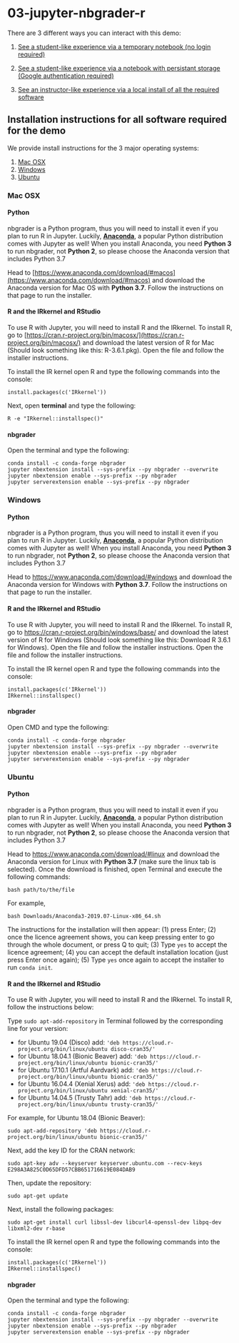# 03-jupyter-nbgrader-r

There are 3 different ways you can interact with this demo:

1. [See a student-like experience via a temporary notebook (no login required)](https://mybinder.org/v2/gh/ttimbers/jupyter-demo/master?filepath=jupyter-nbgrader-r%2Frelease%2Fworksheet_01_r%2Fworksheet_01_r.ipynb)

2. [See a student-like experience via a notebook with persistant storage (Google authentication required)](https://cybera.syzygy.ca/jupyter/hub/user-redirect/git-pull?repo=https%3A%2F%2Fgithub.com%2Fttimbers%2Fjupyter-demo&branch=master&urlpath=tree%2Fjupyter-demo%2Fjupyter-nbgrader-r%2Frelease%2Fworksheet_01_r%2Fworksheet_01_r.ipynb)

3. [See an instructor-like experience via a local install of all the required software](#installation-instructions-for-all-software-required-for-the-demo)

## Installation instructions for all software required for the demo

We provide install instructions for the 3 major operating systems:

1. [Mac OSX](#mac-osx)
2. [Windows](#windows)
3. [Ubuntu](#ubuntu)

### Mac OSX

#### Python

nbgrader is a Python program, thus you will need to install it even if you plan to run R in Jupyter. Luckily, [__Anaconda__](https://www.anaconda.com/download/#macos), a popular Python distribution comes with Jupyter as well! When you install Anaconda, you need __Python 3__ to run nbgrader, not __Python 2__, so please choose the Anaconda version that includes Python 3.7

Head to [https://www.anaconda.com/download/#macos](https://www.anaconda.com/download/#macos) and download the Anaconda version for Mac OS with **Python 3.7**. Follow the instructions on that page to run the installer.

#### R and the IRkernel and RStudio
To use R with Jupyter, you will need to install R and the IRkernel. To install R, go to [https://cran.r-project.org/bin/macosx/](https://cran.r-project.org/bin/macosx/) and download the latest version of R for Mac (Should look something like this: R-3.6.1.pkg). Open the file and follow the installer instructions.

To install the IR kernel open R and type the following commands into the console:

```
install.packages(c('IRkernel'))
```

Next, open **terminal** and type the following:

```
R -e "IRkernel::installspec()"
```

#### nbgrader

Open the terminal and type the following: 

```
conda install -c conda-forge nbgrader
jupyter nbextension install --sys-prefix --py nbgrader --overwrite
jupyter nbextension enable --sys-prefix --py nbgrader
jupyter serverextension enable --sys-prefix --py nbgrader
```

### Windows

#### Python

nbgrader is a Python program, thus you will need to install it even if you plan to run R in Jupyter. Luckily, [__Anaconda__](https://www.anaconda.com/download/#macos), a popular Python distribution comes with Jupyter as well! When you install Anaconda, you need __Python 3__ to run nbgrader, not __Python 2__, so please choose the Anaconda version that includes Python 3.7

Head to <https://www.anaconda.com/download/#windows> and download the Anaconda version for Windows with **Python 3.7**. Follow the instructions on that page to run the installer.

#### R and the IRkernel and RStudio
To use R with Jupyter, you will need to install R and the IRkernel. To install R, go to <https://cran.r-project.org/bin/windows/base/> and download the latest version of R for Windows (Should look something like this: Download R 3.6.1 for Windows). Open the file and follow the installer instructions. Open the file and follow the installer instructions.

To install the IR kernel open R and type the following commands into the console:

```
install.packages(c('IRkernel'))
IRkernel::installspec()
```

#### nbgrader

Open CMD and type the following: 

```
conda install -c conda-forge nbgrader
jupyter nbextension install --sys-prefix --py nbgrader --overwrite
jupyter nbextension enable --sys-prefix --py nbgrader
jupyter serverextension enable --sys-prefix --py nbgrader
```

### Ubuntu

#### Python

nbgrader is a Python program, thus you will need to install it even if you plan to run R in Jupyter. Luckily, [__Anaconda__](https://www.anaconda.com/download/#macos), a popular Python distribution comes with Jupyter as well! When you install Anaconda, you need __Python 3__ to run nbgrader, not __Python 2__, so please choose the Anaconda version that includes Python 3.7

Head to https://www.anaconda.com/download/#linux and download the Anaconda version for Linux with **Python 3.7** (make sure the linux tab is selected). Once the download is finished, open Terminal and execute the following commands:
```
bash path/to/the/file
```

For example,
```
bash Downloads/Anaconda3-2019.07-Linux-x86_64.sh
```
The instructions for the installation will then appear: (1) press Enter; (2) once the licence agreement shows, you can keep pressing enter to go through the whole document, or press Q to quit; (3) Type `yes` to accept the licence agreement; (4) you can accept the default installation location (just press Enter once again); (5) Type `yes` once again to accept the installer to run `conda init`.

#### R and the IRkernel and RStudio

To use R with Jupyter, you will need to install R and the IRkernel. To install R, follow the instructions below:

Type `sudo apt-add-repository` in Terminal followed by the corresponding line for your version:
  - for Ubuntu 19.04 (Disco) add: `'deb https://cloud.r-project.org/bin/linux/ubuntu disco-cran35/'`
  - for Ubuntu 18.04.1 (Bionic Beaver) add: `'deb https://cloud.r-project.org/bin/linux/ubuntu bionic-cran35/'`
  - for Ubuntu 17.10.1 (Artful Aardvark) add: `'deb https://cloud.r-project.org/bin/linux/ubuntu bionic-cran35/'`
  - for Ubuntu 16.04.4 (Xenial Xerus) add: `'deb https://cloud.r-project.org/bin/linux/ubuntu xenial-cran35/'`
  - for Ubuntu 14.04.5 (Trusty Tahr) add: `'deb https://cloud.r-project.org/bin/linux/ubuntu trusty-cran35/'`

For example, for Ubuntu 18.04 (Bionic Beaver):
```
sudo apt-add-repository 'deb https://cloud.r-project.org/bin/linux/ubuntu bionic-cran35/'
```

Next, add the key ID for the CRAN network:
```
sudo apt-key adv --keyserver keyserver.ubuntu.com --recv-keys E298A3A825C0D65DFD57CBB651716619E084DAB9
```

Then, update the repository:
```
sudo apt-get update
 ```

Next, install the following packages:
```
sudo apt-get install curl libssl-dev libcurl4-openssl-dev libpq-dev libxml2-dev r-base
 ```
 
To install the IR kernel open R and type the following commands into the console:

```
install.packages(c('IRkernel'))
IRkernel::installspec()
```

#### nbgrader

Open the terminal and type the following: 

```
conda install -c conda-forge nbgrader
jupyter nbextension install --sys-prefix --py nbgrader --overwrite
jupyter nbextension enable --sys-prefix --py nbgrader
jupyter serverextension enable --sys-prefix --py nbgrader
```